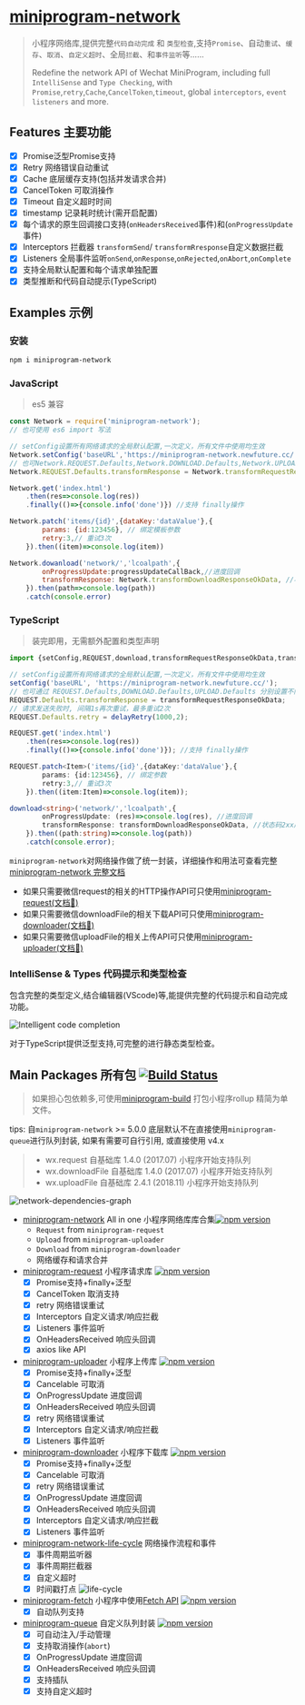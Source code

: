 # [miniprogram-network](https://github.com/NewFuture/miniprogram-network)

> 小程序网络库,提供完整`代码自动完成` 和 `类型检查`,支持`Promise`、自动`重试`、`缓存`、`取消`、`自定义超时`、全局`拦截`、和`事件监听`等……
>
> Redefine the network API of Wechat MiniProgram, including full `IntelliSense` and `Type Checking`, with `Promise`,`retry`,`Cache`,`CancelToken`,`timeout`, global `interceptors`, `event listeners` and more.

## Features 主要功能

* [x] Promise<T>泛型Promise支持
* [x] Retry 网络错误自动重试
* [x] Cache 底层缓存支持(包括并发请求合并)
* [x] CancelToken 可取消操作
* [x] Timeout 自定义超时时间
* [x] timestamp 记录耗时统计(需开启配置)
* [x] 每个请求的原生回调接口支持(`onHeadersReceived`事件)和(`onProgressUpdate`事件)
* [x] Interceptors 拦截器 `transformSend`/ `transformRresponse`自定义数据拦截
* [x] Listeners 全局事件监听`onSend`,`onResponse`,`onRejected`,`onAbort`,`onComplete`
* [x] 支持全局默认配置和每个请求单独配置
* [x] 类型推断和代码自动提示(TypeScript)

## Examples 示例

### 安装

```sh
npm i miniprogram-network
```

### JavaScript

> es5 兼容

```js
const Network = require('miniprogram-network');
// 也可使用 es6 import 写法

// setConfig设置所有网络请求的全局默认配置,一次定义，所有文件中使用均生效
Network.setConfig('baseURL','https://miniprogram-network.newfuture.cc/')
// 也可Network.REQUEST.Defaults,Network.DOWNLOAD.Defaults,Network.UPLOAD.Defaults 分别设置不同默认配置
Network.REQUEST.Defaults.transformResponse = Network.transformRequestResponseOkData

Network.get('index.html')
    .then(res=>console.log(res))
    .finally(()=>{console.info('done')}) //支持 finally操作

Network.patch('items/{id}',{dataKey:'dataValue'},{
        params: {id:123456}, // 绑定模板参数
        retry:3,// 重试3次
    }).then((item)=>console.log(item))

Network.dowanload('network/','lcoalpath',{
        onProgressUpdate:progressUpdateCallBack,//进度回调
        transformResponse: Network.transformDownloadResponseOkData, //状态码2xx成功,返回本地路径
    }).then(path=>console.log(path))
    .catch(console.error)
```

### TypeScript

> 装完即用，无需额外配置和类型声明

```ts
import {setConfig,REQUEST,download,transformRequestResponseOkData,transformDownloadResponseOkData, delayRetry} from 'miniprogram-network';

// setConfig设置所有网络请求的全局默认配置,一次定义，所有文件中使用均生效
setConfig('baseURL', 'https://miniprogram-network.newfuture.cc/');
// 也可通过 REQUEST.Defaults,DOWNLOAD.Defaults,UPLOAD.Defaults 分别设置不同默认配置
REQUEST.Defaults.transformResponse = transformRequestResponseOkData;
// 请求发送失败时, 间隔1s再次重试，最多重试2次
REQUEST.Defaults.retry = delayRetry(1000,2);

REQUEST.get('index.html')
    .then(res=>console.log(res))
    .finally(()=>{console.info('done')}); //支持 finally操作

REQUEST.patch<Item>('items/{id}',{dataKey:'dataValue'},{
        params: {id:123456}, // 绑定参数
        retry:3,// 重试3次
    }).then((item:Item)=>console.log(item));

download<string>('network/','lcoalpath',{
        onProgressUpdate: (res)=>console.log(res), //进度回调
        transformResponse: transformDownloadResponseOkData, //状态码2xx成功,返回本地路径
    }).then((path:string)=>console.log(path))
    .catch(console.error);
```

`miniprogram-network`对网络操作做了统一封装，详细操作和用法可查看完整[miniprogram-network 完整文档](network)

* 如果只需要微信request的相关的HTTP操作API可只使用[miniprogram-request(文档🔗)](request)
* 如果只需要微信downloadFile的相关下载API可只使用[miniprogram-downloader(文档🔗)](downloader)
* 如果只需要微信uploadFile的相关上传API可只使用[miniprogram-uploader(文档🔗)](uploader)


### IntelliSense & Types 代码提示和类型检查

包含完整的类型定义,结合编辑器(VScode)等,能提供完整的代码提示和自动完成功能。

![Intelligent code completion](https://user-images.githubusercontent.com/6290356/50153198-b569bd80-0300-11e9-859c-5742d070434a.png)

对于TypeScript提供泛型支持,可完整的进行静态类型检查。


## Main Packages 所有包 [![Build Status](https://travis-ci.com/NewFuture/miniprogram-network.svg?branch=master)](https://travis-ci.com/NewFuture/miniprogram-network)

> 如果担心包依赖多,可使用[miniprogram-build](https://github.com/NewFuture/miniprogram-build) 打包小程序rollup 精简为单文件。



tips: 自`miniprogram-network` >= 5.0.0  底层默认不在直接使用`miniprogram-queue`进行队列封装, 如果有需要可自行引用, 或直接使用 v4.x

> * wx.request 自基础库 1.4.0 (2017.07) 小程序开始支持队列
> * wx.downloadFile 自基础库 1.4.0 (2017.07) 小程序开始支持队列
> * wx.uploadFile 自基础库 2.4.1 (2018.11) 小程序开始支持队列

![network-dependencies-graph](https://user-images.githubusercontent.com/6290356/58758745-6f24b580-8552-11e9-890d-02c4559eb400.png)

* [miniprogram-network](network) All in one 小程序网络库库合集[![npm version](https://badge.fury.io/js/miniprogram-network.svg)](https://npmjs.com/package/miniprogram-network)
    * `Request` from `miniprogram-request`
    * `Upload` from `miniprogram-uploader`
    * `Download` from `miniprogram-downloader`
    * 网络缓存和请求合并
* [miniprogram-request](request) 小程序请求库 [![npm version](https://badge.fury.io/js/miniprogram-request.svg)](https://npmjs.com/package/miniprogram-request)
    * [x] Promise支持+finally+泛型
    * [x] CancelToken 取消支持
    * [x] retry 网络错误重试
    * [x] Interceptors 自定义请求/响应拦截
    * [x] Listeners 事件监听
    * [x] OnHeadersReceived 响应头回调
    * [x] axios like API
* [miniprogram-uploader](uploader) 小程序上传库 [![npm version](https://badge.fury.io/js/miniprogram-uploader.svg)](https://npmjs.com/package/miniprogram-uploader)
    * [x] Promise支持+finally+泛型
    * [x] Cancelable 可取消
    * [x] OnProgressUpdate 进度回调
    * [x] OnHeadersReceived 响应头回调
    * [x] retry 网络错误重试
    * [x] Interceptors 自定义请求/响应拦截
    * [x] Listeners 事件监听
* [miniprogram-downloader](downloader) 小程序下载库 [![npm version](https://badge.fury.io/js/miniprogram-downloader.svg)](https://npmjs.com/package/miniprogram-downloader)
    * [x] Promise支持+finally+泛型
    * [x] Cancelable 可取消
    * [x] retry 网络错误重试
    * [x] OnProgressUpdate 进度回调
    * [x] OnHeadersReceived 响应头回调
    * [x] Interceptors 自定义请求/响应拦截
    * [x] Listeners 事件监听
* [miniprogram-network-life-cycle](life-cycle) 网络操作流程和事件
    * [x] 事件周期监听器
    * [x] 事件周期拦截器
    * [x] 自定义超时
    * [x] 时间戳打点
![life-cycle](https://user-images.githubusercontent.com/6290356/49631309-6bddc080-fa2c-11e8-9a41-88fb50b2a1b7.png)
* [miniprogram-fetch](fetch) 小程序中使用[Fetch API](https://developer.mozilla.org/zh-CN/docs/Web/API/Fetch_API/Using_Fetch) [![npm version](https://badge.fury.io/js/miniprogram-fetch.svg)](https://npmjs.com/package/miniprogram-fetch)
    * [x] 自动队列支持
* [miniprogram-queue](queue) 自定义队列封装 [![npm version](https://badge.fury.io/js/miniprogram-queue.svg)](https://npmjs.com/package/miniprogram-queue)
    * [x] 可自动注入/手动管理
    * [x] 支持取消操作(`abort`)
    * [x] OnProgressUpdate 进度回调
    * [x] OnHeadersReceived 响应头回调
    * [x] 支持插队
    * [x] 支持自定义超时